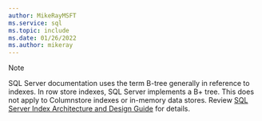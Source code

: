 ```yaml
---
author: MikeRayMSFT
ms.service: sql
ms.topic: include
ms.date: 01/26/2022
ms.author: mikeray
---
```


> [!NOTE]
> SQL Server documentation uses the term B-tree generally in reference to indexes. In row store indexes, SQL Server implements a B+ tree. This does not apply to Columnstore indexes or in-memory data stores. Review [SQL Server Index Architecture and Design Guide](../relational-databases/sql-server-index-design-guide.md) for details.